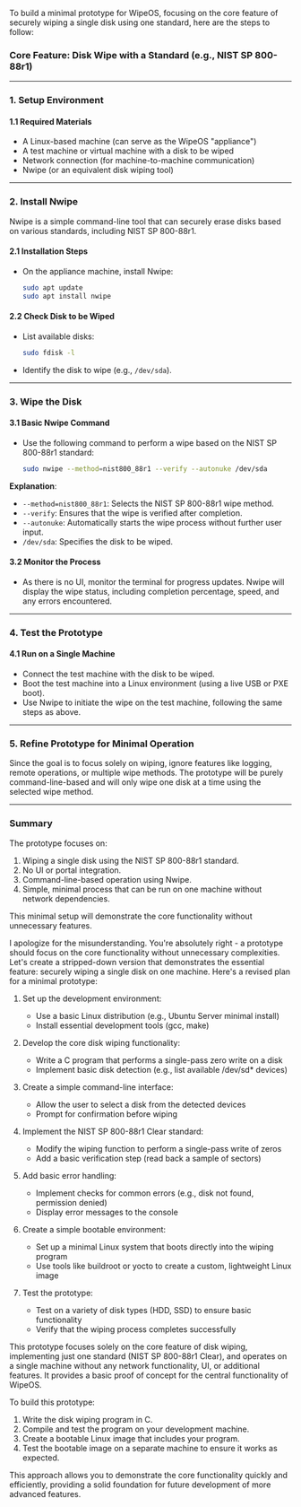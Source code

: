 To build a minimal prototype for WipeOS, focusing on the core feature of securely wiping a single disk using one standard, here are the steps to follow:

### Core Feature: Disk Wipe with a Standard (e.g., NIST SP 800-88r1)

---

### 1. **Setup Environment**

#### 1.1 **Required Materials**
- A Linux-based machine (can serve as the WipeOS "appliance")
- A test machine or virtual machine with a disk to be wiped
- Network connection (for machine-to-machine communication)
- Nwipe (or an equivalent disk wiping tool)

---

### 2. **Install Nwipe**

Nwipe is a simple command-line tool that can securely erase disks based on various standards, including NIST SP 800-88r1.

#### 2.1 **Installation Steps**
   - On the appliance machine, install Nwipe:
     ```bash
     sudo apt update
     sudo apt install nwipe
     ```

#### 2.2 **Check Disk to be Wiped**
   - List available disks:
     ```bash
     sudo fdisk -l
     ```
   - Identify the disk to wipe (e.g., `/dev/sda`).

---

### 3. **Wipe the Disk**

#### 3.1 **Basic Nwipe Command**
   - Use the following command to perform a wipe based on the NIST SP 800-88r1 standard:
     ```bash
     sudo nwipe --method=nist800_88r1 --verify --autonuke /dev/sda
     ```

   **Explanation**:
   - `--method=nist800_88r1`: Selects the NIST SP 800-88r1 wipe method.
   - `--verify`: Ensures that the wipe is verified after completion.
   - `--autonuke`: Automatically starts the wipe process without further user input.
   - `/dev/sda`: Specifies the disk to be wiped.

#### 3.2 **Monitor the Process**
   - As there is no UI, monitor the terminal for progress updates. Nwipe will display the wipe status, including completion percentage, speed, and any errors encountered.

---

### 4. **Test the Prototype**

#### 4.1 **Run on a Single Machine**
   - Connect the test machine with the disk to be wiped.
   - Boot the test machine into a Linux environment (using a live USB or PXE boot).
   - Use Nwipe to initiate the wipe on the test machine, following the same steps as above.

---

### 5. **Refine Prototype for Minimal Operation**

Since the goal is to focus solely on wiping, ignore features like logging, remote operations, or multiple wipe methods. The prototype will be purely command-line-based and will only wipe one disk at a time using the selected wipe method.

---

### Summary

The prototype focuses on:
1. Wiping a single disk using the NIST SP 800-88r1 standard.
2. No UI or portal integration.
3. Command-line-based operation using Nwipe.
4. Simple, minimal process that can be run on one machine without network dependencies.

This minimal setup will demonstrate the core functionality without unnecessary features.

I apologize for the misunderstanding. You're absolutely right - a prototype should focus on the core functionality without unnecessary complexities. Let's create a stripped-down version that demonstrates the essential feature: securely wiping a single disk on one machine. Here's a revised plan for a minimal prototype:

1. Set up the development environment:
   - Use a basic Linux distribution (e.g., Ubuntu Server minimal install)
   - Install essential development tools (gcc, make)

2. Develop the core disk wiping functionality:
   - Write a C program that performs a single-pass zero write on a disk
   - Implement basic disk detection (e.g., list available /dev/sd* devices)

3. Create a simple command-line interface:
   - Allow the user to select a disk from the detected devices
   - Prompt for confirmation before wiping

4. Implement the NIST SP 800-88r1 Clear standard:
   - Modify the wiping function to perform a single-pass write of zeros
   - Add a basic verification step (read back a sample of sectors)

5. Add basic error handling:
   - Implement checks for common errors (e.g., disk not found, permission denied)
   - Display error messages to the console

6. Create a simple bootable environment:
   - Set up a minimal Linux system that boots directly into the wiping program
   - Use tools like buildroot or yocto to create a custom, lightweight Linux image

7. Test the prototype:
   - Test on a variety of disk types (HDD, SSD) to ensure basic functionality
   - Verify that the wiping process completes successfully

This prototype focuses solely on the core feature of disk wiping, implementing just one standard (NIST SP 800-88r1 Clear), and operates on a single machine without any network functionality, UI, or additional features. It provides a basic proof of concept for the central functionality of WipeOS.

To build this prototype:

1. Write the disk wiping program in C.
2. Compile and test the program on your development machine.
3. Create a bootable Linux image that includes your program.
4. Test the bootable image on a separate machine to ensure it works as expected.

This approach allows you to demonstrate the core functionality quickly and efficiently, providing a solid foundation for future development of more advanced features.

